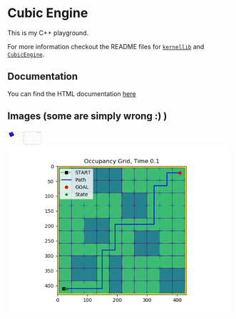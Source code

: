 # Cubic Engine

This is my C++ playground.

For more information checkout the README files for <a href="https://github.com/pockerman/compute_engine/tree/master/kernel">```kernellib```</a>
and <a href="https://github.com/pockerman/compute_engine/tree/master/cubic_engine#machine_learning">```CubicEngine```</a>.

## Documentation

You can find the HTML documentation <a href="https://pockerman.github.io/cubic_engine_doc/">here</a>

## Images (some are simply wrong :) )

<img src="images/squeare_transport.gif"
     alt="Square transport view 3D"
     style="float: left; margin-right: 10px; width: 20px;" />

<img src="images/ekf.gif"
     alt="Extended Kalman Filter"
     style="float: left; margin-right: 10px; width: 50px;" />


<img src="images/path_following.gif"
     alt="Carrot Patth Following"
     style="float: left; margin-right: 10px; width: 500px;" />

